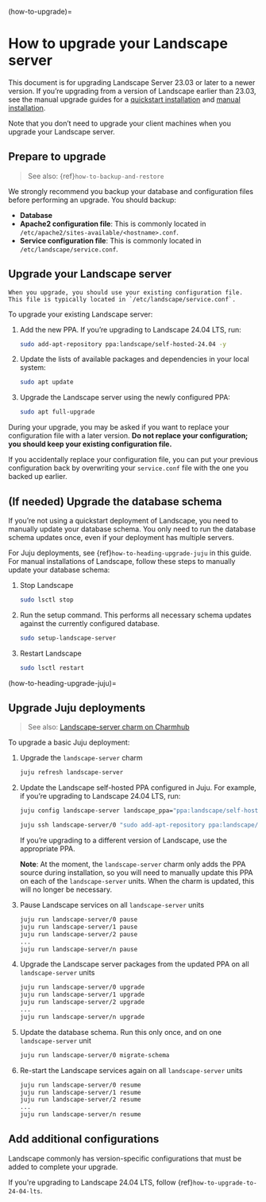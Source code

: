 (how-to-upgrade)=
# How to upgrade your Landscape server

This document is for upgrading Landscape Server 23.03 or later to a newer version. If you’re upgrading from a version of Landscape earlier than 23.03, see the manual upgrade guides for a [quickstart installation](https://discourse.ubuntu.com/t/upgrade-a-landscape-19-10-quickstart-installation-to-landscape-23-03/34336) and [manual installation](https://discourse.ubuntu.com/t/upgrade-a-landscape-19-10-manual-installation-to-landscape-23-03/34335).

Note that you don’t need to upgrade your client machines when you upgrade your Landscape server.

## Prepare to upgrade

> See also: {ref}`how-to-backup-and-restore`

We strongly recommend you backup your database and configuration files before performing an upgrade. You should backup:

- **Database**
- **Apache2 configuration file**: This is commonly located in `/etc/apache2/sites-available/<hostname>.conf`.
- **Service configuration file**: This is commonly located in `/etc/landscape/service.conf`.

## Upgrade your Landscape server

```{note}
When you upgrade, you should use your existing configuration file. This file is typically located in `/etc/landscape/service.conf`.
```

To upgrade your existing Landscape server:

1. Add the new PPA. If you’re upgrading to Landscape 24.04 LTS, run:
    
    ```bash
    sudo add-apt-repository ppa:landscape/self-hosted-24.04 -y
    ```
    
2. Update the lists of available packages and dependencies in your local system:
    
    ```bash
    sudo apt update
    ```
    
3. Upgrade the Landscape server using the newly configured PPA:
    
    ```bash
    sudo apt full-upgrade
    ```

During your upgrade, you may be asked if you want to replace your configuration file with a later version. **Do not replace your configuration; you should keep your existing configuration file.** 

If you accidentally replace your configuration file, you can put your previous configuration back by overwriting your `service.conf` file with the one you backed up earlier.

## (If needed) Upgrade the database schema

If you’re not using a quickstart deployment of Landscape, you need to manually update your database schema. You only need to run the database schema updates once, even if your deployment has multiple servers.

For Juju deployments, see {ref}`how-to-heading-upgrade-juju` in this guide. For manual installations of Landscape, follow these steps to manually update your database schema:

1. Stop Landscape
    
    ```bash
    sudo lsctl stop
    ```
    
2. Run the setup command. This performs all necessary schema updates against the currently configured database.
    
    ```bash
    sudo setup-landscape-server
    ```
    
3. Restart Landscape
    
    ```bash
    sudo lsctl restart
    ```
    
(how-to-heading-upgrade-juju)=
## Upgrade Juju deployments

> See also: [Landscape-server charm on Charmhub](https://charmhub.io/landscape-server)

To upgrade a basic Juju deployment:

1. Upgrade the `landscape-server` charm
    
    ```bash
    juju refresh landscape-server
    ```
    
2. Update the Landscape self-hosted PPA configured in Juju. For example, if you’re upgrading to Landscape 24.04 LTS, run:
    
    ```bash
    juju config landscape-server landscape_ppa="ppa:landscape/self-hosted-24.04"
    
    juju ssh landscape-server/0 "sudo add-apt-repository ppa:landscape/self-hosted-24.04 -y"
    ```
    
    If you’re upgrading to a different version of Landscape, use the appropriate PPA.
    
    **Note**: At the moment, the `landscape-server` charm only adds the PPA source during installation, so you will need to manually update this PPA on each of the `landscape-server` units. When the charm is updated, this will no longer be necessary.
    
3. Pause Landscape services on all `landscape-server` units
    
    ```bash
    juju run landscape-server/0 pause
    juju run landscape-server/1 pause
    juju run landscape-server/2 pause
    ...
    juju run landscape-server/n pause
    ```
    
4. Upgrade the Landscape server packages from the updated PPA on all `landscape-server` units
    
    ```bash
    juju run landscape-server/0 upgrade
    juju run landscape-server/1 upgrade
    juju run landscape-server/2 upgrade
    ...
    juju run landscape-server/n upgrade
    ```
    
5. Update the database schema. Run this only once, and on one `landscape-server` unit
    
    ```bash
    juju run landscape-server/0 migrate-schema
    ```
    
6. Re-start the Landscape services again on all `landscape-server` units
    
    ```bash
    juju run landscape-server/0 resume
    juju run landscape-server/1 resume
    juju run landscape-server/2 resume
    ...
    juju run landscape-server/n resume
    ```

## Add additional configurations

Landscape commonly has version-specific configurations that must be added to complete your upgrade.

If you're upgrading to Landscape 24.04 LTS, follow {ref}`how-to-upgrade-to-24-04-lts`.